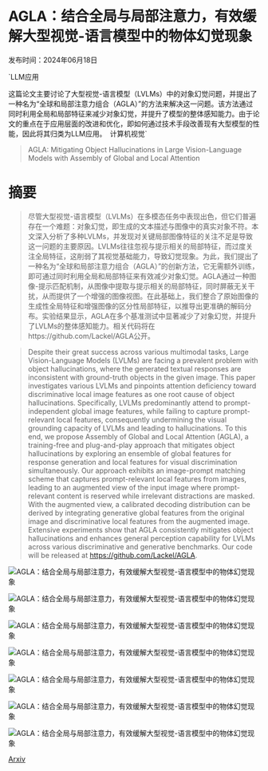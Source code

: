 # AGLA：结合全局与局部注意力，有效缓解大型视觉-语言模型中的物体幻觉现象

发布时间：2024年06月18日

`LLM应用

这篇论文主要讨论了大型视觉-语言模型（LVLMs）中的对象幻觉问题，并提出了一种名为“全球和局部注意力组合（AGLA）”的方法来解决这一问题。该方法通过同时利用全局和局部特征来减少对象幻觉，并提升了模型的整体感知能力。由于论文的重点在于应用层面的改进和优化，即如何通过技术手段改善现有大型模型的性能，因此将其归类为LLM应用。` `计算机视觉`

> AGLA: Mitigating Object Hallucinations in Large Vision-Language Models with Assembly of Global and Local Attention

# 摘要

> 尽管大型视觉-语言模型（LVLMs）在多模态任务中表现出色，但它们普遍存在一个难题：对象幻觉，即生成的文本描述与图像中的真实对象不符。本文深入分析了多种LVLMs，并发现对关键局部图像特征的关注不足是导致这一问题的主要原因。LVLMs往往忽视与提示相关的局部特征，而过度关注全局特征，这削弱了其视觉基础能力，导致幻觉现象。为此，我们提出了一种名为“全球和局部注意力组合（AGLA）”的创新方法，它无需额外训练，即可通过同时利用全局和局部特征来有效减少对象幻觉。AGLA通过一种图像-提示匹配机制，从图像中提取与提示相关的局部特征，同时屏蔽无关干扰，从而提供了一个增强的图像视图。在此基础上，我们整合了原始图像的生成性全局特征和增强图像的区分性局部特征，以推导出更准确的解码分布。实验结果显示，AGLA在多个基准测试中显著减少了对象幻觉，并提升了LVLMs的整体感知能力。相关代码将在https://github.com/Lackel/AGLA公开。

> Despite their great success across various multimodal tasks, Large Vision-Language Models (LVLMs) are facing a prevalent problem with object hallucinations, where the generated textual responses are inconsistent with ground-truth objects in the given image. This paper investigates various LVLMs and pinpoints attention deficiency toward discriminative local image features as one root cause of object hallucinations. Specifically, LVLMs predominantly attend to prompt-independent global image features, while failing to capture prompt-relevant local features, consequently undermining the visual grounding capacity of LVLMs and leading to hallucinations. To this end, we propose Assembly of Global and Local Attention (AGLA), a training-free and plug-and-play approach that mitigates object hallucinations by exploring an ensemble of global features for response generation and local features for visual discrimination simultaneously. Our approach exhibits an image-prompt matching scheme that captures prompt-relevant local features from images, leading to an augmented view of the input image where prompt-relevant content is reserved while irrelevant distractions are masked. With the augmented view, a calibrated decoding distribution can be derived by integrating generative global features from the original image and discriminative local features from the augmented image. Extensive experiments show that AGLA consistently mitigates object hallucinations and enhances general perception capability for LVLMs across various discriminative and generative benchmarks. Our code will be released at https://github.com/Lackel/AGLA.

![AGLA：结合全局与局部注意力，有效缓解大型视觉-语言模型中的物体幻觉现象](../../../paper_images/2406.12718/x1.png)

![AGLA：结合全局与局部注意力，有效缓解大型视觉-语言模型中的物体幻觉现象](../../../paper_images/2406.12718/x2.png)

![AGLA：结合全局与局部注意力，有效缓解大型视觉-语言模型中的物体幻觉现象](../../../paper_images/2406.12718/x3.png)

![AGLA：结合全局与局部注意力，有效缓解大型视觉-语言模型中的物体幻觉现象](../../../paper_images/2406.12718/x8.png)

![AGLA：结合全局与局部注意力，有效缓解大型视觉-语言模型中的物体幻觉现象](../../../paper_images/2406.12718/x9.png)

![AGLA：结合全局与局部注意力，有效缓解大型视觉-语言模型中的物体幻觉现象](../../../paper_images/2406.12718/x10.png)

![AGLA：结合全局与局部注意力，有效缓解大型视觉-语言模型中的物体幻觉现象](../../../paper_images/2406.12718/x11.png)

[Arxiv](https://arxiv.org/abs/2406.12718)